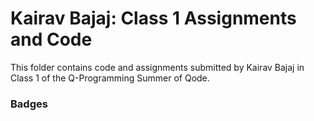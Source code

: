 # Kairav Bajaj: Class 1 Assignments and Code
This folder contains code and assignments submitted by Kairav Bajaj in Class 1 of the Q-Programming Summer of Qode.
### Badges